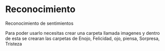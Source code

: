 # Reconocimiento
Reconocimiento de sentimientos

Para poder usarlo necesitas crear una carpeta llamada imagenes y dentro de esta se crearan las carpetas de Enojo, Felicidad, ojo, piensa, Sorpresa, Tristeza
